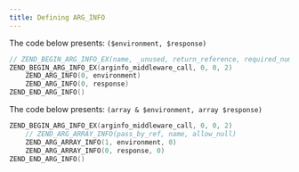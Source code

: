 ```yaml
---
title: Defining ARG_INFO
---
```


The code below presents: `($environment, $response)`

~~~ .cpp
// ZEND_BEGIN_ARG_INFO_EX(name, _unused, return_reference, required_num_args)
ZEND_BEGIN_ARG_INFO_EX(arginfo_middleware_call, 0, 0, 2)
	ZEND_ARG_INFO(0, environment)
	ZEND_ARG_INFO(0, response)
ZEND_END_ARG_INFO()
~~~

The code below presents: `(array & $environment, array $response)`

~~~ .cpp
ZEND_BEGIN_ARG_INFO_EX(arginfo_middleware_call, 0, 0, 2)
    // ZEND_ARG_ARRAY_INFO(pass_by_ref, name, allow_null)
    ZEND_ARG_ARRAY_INFO(1, environment, 0)
    ZEND_ARG_ARRAY_INFO(0, response, 0)
ZEND_END_ARG_INFO()
~~~

